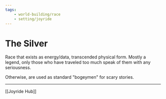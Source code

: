 ```yaml
---
tags:
    - world-building/race 
    - setting/joyride
---
```

# The Silver

Race that exists as energy/data, transcended physical form. Mostly a legend, only those who have traveled too much speak of them with any seriousness. 

Otherwise, are used as standard "bogeymen" for scary stories.

---
[[Joyride Hub]]